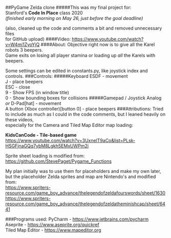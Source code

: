 ##PyGame Zelda clone
#####This was my final project for:  
Stanford's **Code In Place** class 2020  
_(finished early morning on May 26, just before the goal deadline)_
    
(also, cleaned up the code and comments a bit and removed unnecessary files  
for GitHub upload)
####Video:
https://www.youtube.com/watch?v=W4mi1ZyoYjQ
####About:
Objective right now is to give all the Karel robots 3 beepers.  
Game exits on losing all player stamina or loading up _all_ the Karels with beepers.  

Some settings can be edited in constants.py, like joystick index and controls.
###Controls:
#####Keyboard
ESDF - movement  
J - place beepers  
ESC - close  
9 - Show FPS (in window title)  
0 - Show bounding boxes for collisions
#####Gamepad / Joystick
Analog _or_ D-Pad[hat] - movement  
A button (Xbox controller)[button 0] - place beepers
###Attributions:
Tried to include as much as I could in the code comments, but I leaned heavily on these videos,  
especially for the Camera and Tiled Map Editor map loading:  

**KidsCanCode - Tile-based game**  
https://www.youtube.com/watch?v=3UxnelT9aCo&list=PLsk-HSGFjnaGQq7ybM8Lgkh5EMxUWPm2i

Sprite sheet loading is modified from:  
https://github.com/StevePaget/Pygame_Functions

My plan initially was to use them for placeholders and make my own later,  
but the placeholder Zelda sprites and map are Nintendo's and modified from:  
https://www.spriters-resource.com/game_boy_advance/thelegendofzeldafourswords/sheet/1630
https://www.spriters-resource.com/game_boy_advance/thelegendofzeldatheminishcap/sheet/6441

###Programs used:
PyCharm - https://www.jetbrains.com/pycharm  
Aseprite - https://www.aseprite.org/quickref  
Tiled Map Editor - https://www.mapeditor.org  
